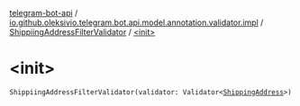 [telegram-bot-api](../../index.md) / [io.github.oleksivio.telegram.bot.api.model.annotation.validator.impl](../index.md) / [ShippiingAddressFilterValidator](index.md) / [&lt;init&gt;](./-init-.md)

# &lt;init&gt;

`ShippiingAddressFilterValidator(validator: Validator<`[`ShippingAddress`](../../io.github.oleksivio.telegram.bot.api.model.objects.payments/-shipping-address/index.md)`>)`